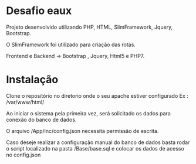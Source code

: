 # Desafio eaux

Projeto desenvolvido utilizando PHP, HTML, SlimFramework, Jquery, Bootstrap.

O SlimFramework foi utilizado para criação das rotas.

Frontend e Backend -> Bootstrap , Jquery, Html5 e PHP7.

# Instalação

Clone o repositório no diretorio onde o seu apache estiver configurado
Ex : /var/www/html/

Ao iniciar o sistema pela primeira vez, será solicitado os dados para conexão do banco de dados.

O arquivo /App/inc/config.json necessita permissão de escrita.

Caso deseje realizar a configuração manual do banco de dados basta rodar o script localizado na pasta /Base/base.sql
e colocar os dados de acesso no config.json